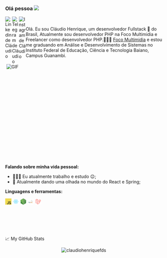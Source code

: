 ### Olá pessoa <img src="https://media.giphy.com/media/hvRJCLFzcasrR4ia7z/giphy.gif" width="25px">
<a href="https://www.linkedin.com/in/claudio-henrique-a3119a134/">
  <img align="left" alt="Linkedin de Cláudio" width="22px" src="https://cdn.jsdelivr.net/npm/simple-icons@v3/icons/linkedin.svg" />
</a>
<a href="https://t.me/dev_claudio">
  <img align="left" alt="Telegram de Cláudio" width="22px" src="https://cdn.jsdelivr.net/npm/simple-icons@v3/icons/telegram.svg" />
</a>
<a href="https://www.instagram.com/dev_claudio/">
  <img align="left" alt="Instagram de Cláudio" width="22px" src="https://cdn.jsdelivr.net/npm/simple-icons@v3/icons/instagram.svg" />
</a>

<br />

Olá. Eu sou Cláudio Henrique, um desenvolvedor Fullstack 🚀 do Brasil, Atualmente sou desenvolvedor PHP na Foco Multimidia e Freelancer como desenvolvedor PHP.🙍🏽‍♂️ [Foco Multimidia](https://focomultimidia.com/) e estou me graduando em Análise e Desenvolvimento de Sistemas no Instituto Federal de Educação, Ciência e Tecnologia Baiano, Campus Guanambi.

  <img align="right" alt="GIF" src="https://github.com/abhisheknaiidu/abhisheknaiidu/blob/master/code.gif?raw=true" width="500" height="320" />
  
**Falando sobre minha vida pessoal:**

- 👨🏽‍💻 Eu atualmente trabalho e estudo :wink:;
- 🌱 Atualmente dando uma olhada no mundo do React e Spring; 

**Linguagens e ferramentas:**  

<code><img height="20" src="https://raw.githubusercontent.com/github/explore/80688e429a7d4ef2fca1e82350fe8e3517d3494d/topics/javascript/javascript.png"></code>
<code><img height="20" src="https://raw.githubusercontent.com/github/explore/80688e429a7d4ef2fca1e82350fe8e3517d3494d/topics/react/react.png"></code>
<code><img height="20" src="https://raw.githubusercontent.com/github/explore/80688e429a7d4ef2fca1e82350fe8e3517d3494d/topics/nodejs/nodejs.png"></code>
<code><img height="20" src="https://raw.githubusercontent.com/github/explore/80688e429a7d4ef2fca1e82350fe8e3517d3494d/topics/mysql/mysql.png"></code>
<code><img height="20" src="https://raw.githubusercontent.com/github/explore/80688e429a7d4ef2fca1e82350fe8e3517d3494d/topics/laravel/laravel.png"></code>


<br /><br /><br /><br />

📈 My GitHub Stats

<p align="center"> <img src="https://github-readme-stats.vercel.app/api?username=claudiohenriquefds&show_icons=true&theme=gotham" alt="claudiohenriquefds" />

